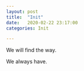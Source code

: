 ```yaml
---
layout: post
title:  "Init"
date:   2020-02-22 23:17:00 
categories: Init

---
```


We will find the way. <br>

We always have.